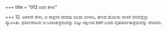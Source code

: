 +++
title = "012 ಅರಸ ಕೇಳಾ"

+++
12. ಅರಸನೇ ಕೇಳು, ಆ ರಾಕ್ಷಸನ ದೇಹವು ಬಿರಿದು ಬೀಳಲು, ಹೆಣದ ಹೊಲಸು ವಾಸನೆ ವನವನ್ನೆಲ್ಲಾ ವ್ಯಾಪಿಸಿತು. ಧರ್ಮರಾಜನು ಆ ಬದರಿಕಾಶ್ರಮವನ್ನು ಬಿಟ್ಟು ದಕ್ಷಿಣದ ಕಡೆಗೆ ಬಂದು ವೃಷಪರ್ವತಾಶ್ರಮವನ್ನು ಸೇರಿದನು.